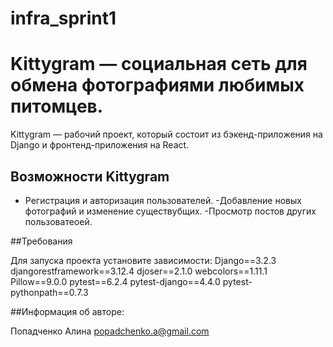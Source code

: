 # infra_sprint1

# Kittygram — социальная сеть для обмена фотографиями любимых питомцев. 

Kittygram — рабочий проект, который состоит из бэкенд-приложения на Django
 и фронтенд-приложения на React.	

## Возможности Kittygram 

- Регистрация и авторизация пользователей.
-Добавление новых фотографий и изменение существубщих.
-Просмотр постов других пользоватеоей.

##Требования

Для запуска проекта установите зависимости:
Django==3.2.3
djangorestframework==3.12.4
djoser==2.1.0
webcolors==1.11.1
Pillow==9.0.0
pytest==6.2.4
pytest-django==4.4.0
pytest-pythonpath==0.7.3

##Информация об авторе:

Попадченко Алина
popadchenko.a@gmail.com
